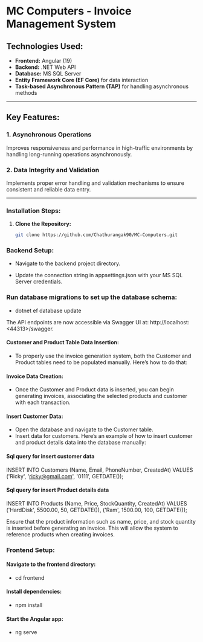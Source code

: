 # MC Computers - Invoice Management System

## **Technologies Used:**

- **Frontend:** Angular (19)
- **Backend:** .NET Web API
- **Database:** MS SQL Server
- **Entity Framework Core (EF Core)** for data interaction
- **Task-based Asynchronous Pattern (TAP)** for handling asynchronous methods

---

## **Key Features:**

### **1. Asynchronous Operations**
Improves responsiveness and performance in high-traffic environments by handling long-running operations asynchronously.

### **2. Data Integrity and Validation**
Implements proper error handling and validation mechanisms to ensure consistent and reliable data entry.

---

### **Installation Steps:**

1. **Clone the Repository:**
   ```bash
   git clone https://github.com/Chathurangak90/MC-Computers.git
### **Backend Setup:**

- Navigate to the backend project directory.

- Update the connection string in appsettings.json with your MS SQL Server credentials.

### **Run database migrations to set up the database schema:**

- dotnet ef database update

The API endpoints are now accessible via Swagger UI at: http://localhost:<44313>/swagger.

#### **Customer and Product Table Data Insertion:**
- To properly use the invoice generation system, both the Customer and Product tables need to be populated manually. Here’s how to do that:

#### **Invoice Data Creation:**
- Once the Customer and Product data is inserted, you can begin generating invoices, associating the selected products and customer with each transaction.

#### **Insert Customer Data:**
- Open the database and navigate to the Customer table.
- Insert data for customers. Here’s an example of how to insert customer and product details data into the database manually:
#### **Sql query for insert customer data**
INSERT INTO Customers (Name, Email, PhoneNumber, CreatedAt)
VALUES ('Ricky', 'ricky@gmail.com', '0111', GETDATE());

#### **Sql query for insert Product details data**

INSERT INTO Products (Name, Price, StockQuantity, CreatedAt)
VALUES 
('HardDisk', 5500.00, 50, GETDATE()),
('Ram', 1500.00, 100, GETDATE());

Ensure that the product information such as name, price, and stock quantity is inserted before generating an invoice. This will allow the system to reference products when creating invoices.

### **Frontend Setup:**

#### **Navigate to the frontend directory:**

- cd frontend
#### **Install dependencies:**

- npm install
#### **Start the Angular app:**

- ng serve
